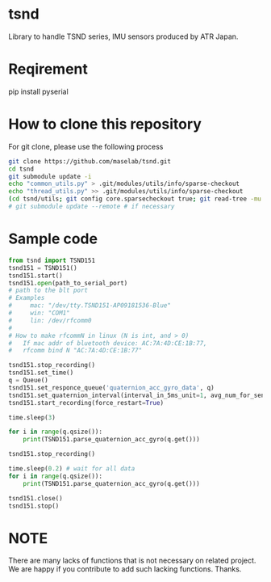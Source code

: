 # tsnd
Library to handle TSND series, IMU sensors produced by ATR Japan.

# Reqirement
 pip install pyserial

# How to clone this repository
For git clone, please use the following process
```Bash
git clone https://github.com/maselab/tsnd.git
cd tsnd
git submodule update -i
echo "common_utils.py" > .git/modules/utils/info/sparse-checkout
echo "thread_utils.py" >> .git/modules/utils/info/sparse-checkout
(cd tsnd/utils; git config core.sparsecheckout true; git read-tree -mu HEAD)
# git submodule update --remote # if necessary
```

# Sample code
```python
from tsnd import TSND151
tsnd151 = TSND151()
tsnd151.start()
tsnd151.open(path_to_serial_port)
# path to the blt port
# Examples
#     mac: "/dev/tty.TSND151-AP09181536-Blue"
#     win: "COM1"
#     lin: /dev/rfcomm0
#
# How to make rfcommN in linux (N is int, and > 0)
#   If mac addr of bluetooth device: AC:7A:4D:CE:1B:77,
#   rfcomm bind N "AC:7A:4D:CE:1B:77"

tsnd151.stop_recording()
tsnd151.set_time()
q = Queue()
tsnd151.set_responce_queue('quaternion_acc_gyro_data', q)
tsnd151.set_quaternion_interval(interval_in_5ms_unit=1, avg_num_for_send=4, avg_num_for_save=0) # each 20 ms = 50 Hz, no save on device
tsnd151.start_recording(force_restart=True)

time.sleep(3)

for i in range(q.qsize()):
    print(TSND151.parse_quaternion_acc_gyro(q.get()))

tsnd151.stop_recording()

time.sleep(0.2) # wait for all data
for i in range(q.qsize()):
    print(TSND151.parse_quaternion_acc_gyro(q.get()))

tsnd151.close()
tsnd151.stop()
```

# NOTE
There are many lacks of functions that is not necessary on related project.
We are happy if you contribute to add such lacking functions. Thanks.

